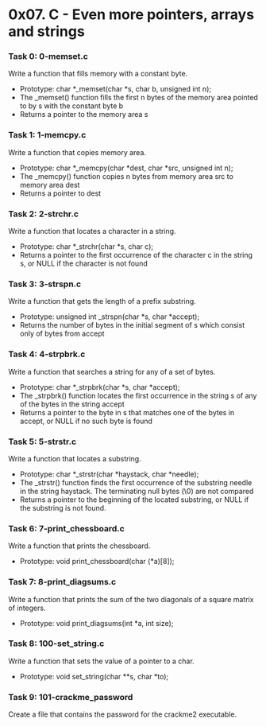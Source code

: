 # 0x07. C - Even more pointers, arrays and strings

### Task 0: 0-memset.c
Write a function that fills memory with a constant byte.
* Prototype: char *_memset(char *s, char b, unsigned int n);
* The _memset() function fills the first n bytes of the memory area pointed to by s with the constant byte b
* Returns a pointer to the memory area s

### Task 1: 1-memcpy.c
Write a function that copies memory area.
* Prototype: char *_memcpy(char *dest, char *src, unsigned int n);
* The _memcpy() function copies n bytes from memory area src to memory area dest
* Returns a pointer to dest

### Task 2: 2-strchr.c
Write a function that locates a character in a string.
* Prototype: char *_strchr(char *s, char c);
* Returns a pointer to the first occurrence of the character c in the string s, or NULL if the character is not found

### Task 3: 3-strspn.c
Write a function that gets the length of a prefix substring.
* Prototype: unsigned int _strspn(char *s, char *accept);
* Returns the number of bytes in the initial segment of s which consist only of bytes from accept

### Task 4: 4-strpbrk.c
Write a function that searches a string for any of a set of bytes.
* Prototype: char *_strpbrk(char *s, char *accept);
* The _strpbrk() function locates the first occurrence in the string s of any of the bytes in the string accept
* Returns a pointer to the byte in s that matches one of the bytes in accept, or NULL if no such byte is found

### Task 5: 5-strstr.c
Write a function that locates a substring.
* Prototype: char *_strstr(char *haystack, char *needle);
* The _strstr() function finds the first occurrence of the substring needle in the string haystack. The terminating null bytes (\0) are not compared
* Returns a pointer to the beginning of the located substring, or NULL if the substring is not found.

### Task 6: 7-print_chessboard.c
Write a function that prints the chessboard.
* Prototype: void print_chessboard(char (*a)[8]);

### Task 7: 8-print_diagsums.c
Write a function that prints the sum of the two diagonals of a square matrix of integers.
* Prototype: void print_diagsums(int *a, int size);

### Task 8: 100-set_string.c
Write a function that sets the value of a pointer to a char.
* Prototype: void set_string(char **s, char *to);

### Task 9: 101-crackme_password
Create a file that contains the password for the crackme2 executable.  
